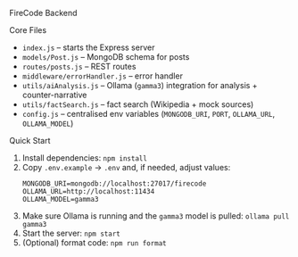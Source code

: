 FireCode Backend

Core Files
- `index.js` – starts the Express server
- `models/Post.js` – MongoDB schema for posts
- `routes/posts.js` – REST routes
- `middleware/errorHandler.js` – error handler
- `utils/aiAnalysis.js` – Ollama (`gamma3`) integration for analysis + counter-narrative
- `utils/factSearch.js` – fact search (Wikipedia + mock sources)
- `config.js` – centralised env variables (`MONGODB_URI`, `PORT`, `OLLAMA_URL`, `OLLAMA_MODEL`)

Quick Start
1. Install dependencies: `npm install`
2. Copy `.env.example` → `.env` and, if needed, adjust values:
   ```env
   MONGODB_URI=mongodb://localhost:27017/firecode
   OLLAMA_URL=http://localhost:11434
   OLLAMA_MODEL=gamma3
   ```
3. Make sure Ollama is running and the `gamma3` model is pulled: `ollama pull gamma3`
4. Start the server: `npm start`
5. (Optional) format code: `npm run format`
